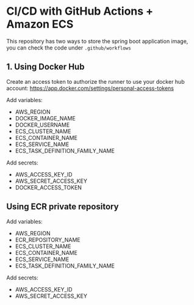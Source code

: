 # CI/CD with GitHub Actions + Amazon ECS
This repository has two ways to store the spring boot application image, you can check the code under `.github/workflows`

## 1. Using Docker Hub 
Create an access token to authorize the runner to use your docker hub account: https://app.docker.com/settings/personal-access-tokens  

Add variables:
- AWS_REGION
- DOCKER_IMAGE_NAME
- DOCKER_USERNAME
- ECS_CLUSTER_NAME
- ECS_CONTAINER_NAME
- ECS_SERVICE_NAME
- ECS_TASK_DEFINITION_FAMILY_NAME

Add secrets:
- AWS_ACCESS_KEY_ID
- AWS_SECRET_ACCESS_KEY
- DOCKER_ACCESS_TOKEN

## Using ECR private repository

Add variables:
- AWS_REGION
- ECR_REPOSITORY_NAME
- ECS_CLUSTER_NAME
- ECS_CONTAINER_NAME
- ECS_SERVICE_NAME
- ECS_TASK_DEFINITION_FAMILY_NAME

Add secrets:
- AWS_ACCESS_KEY_ID
- AWS_SECRET_ACCESS_KEY
